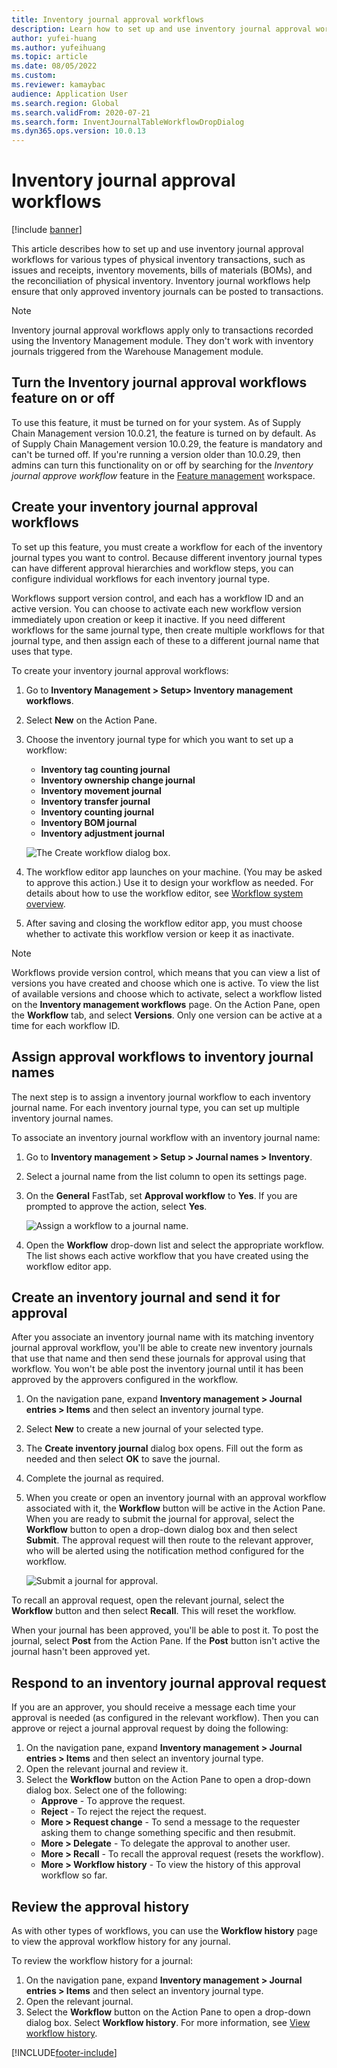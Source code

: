 ```yaml
---
title: Inventory journal approval workflows
description: Learn how to set up and use inventory journal approval workflows for various types of physical inventory transactions, including a step-by-step process.
author: yufei-huang
ms.author: yufeihuang
ms.topic: article
ms.date: 08/05/2022
ms.custom:
ms.reviewer: kamaybac
audience: Application User
ms.search.region: Global
ms.search.validFrom: 2020-07-21
ms.search.form: InventJournalTableWorkflowDropDialog
ms.dyn365.ops.version: 10.0.13
---
```


# Inventory journal approval workflows

[!include [banner](../includes/banner.md)]

This article describes how to set up and use inventory journal approval workflows for various types of physical inventory transactions, such as issues and receipts, inventory movements, bills of materials (BOMs), and the reconciliation of physical inventory. Inventory journal workflows help ensure that only approved inventory journals can be posted to transactions.

> [!NOTE]
> Inventory journal approval workflows apply only to transactions recorded using the Inventory Management module. They don't work with inventory journals triggered from the Warehouse Management module.

## Turn the Inventory journal approval workflows feature on or off

To use this feature, it must be turned on for your system. As of Supply Chain Management version 10.0.21, the feature is turned on by default. As of Supply Chain Management version 10.0.29, the feature is mandatory and can't be turned off. If you're running a version older than 10.0.29, then admins can turn this functionality on or off by searching for the *Inventory journal approve workflow* feature in the [Feature management](../../fin-ops-core/fin-ops/get-started/feature-management/feature-management-overview.md) workspace.

## Create your inventory journal approval workflows

To set up this feature, you must create a workflow for each of the inventory journal types you want to control. Because different inventory journal types can have different approval hierarchies and workflow steps, you can configure individual workflows for each inventory journal type.

Workflows support version control, and each has a workflow ID and an active version. You can choose to activate each new workflow version immediately upon creation or keep it inactive. If you need different workflows for the same journal type, then create multiple workflows for that journal type, and then assign each of these to a different journal name that uses that type.

To create your inventory journal approval workflows:

1. Go to **Inventory Management \> Setup\> Inventory management workflows**.
1. Select **New** on the Action Pane.
1. Choose the inventory journal type for which you want to set up a workflow:
    - **Inventory tag counting journal**
    - **Inventory ownership change journal**
    - **Inventory movement journal**
    - **Inventory transfer journal**
    - **Inventory counting journal**
    - **Inventory BOM journal**
    - **Inventory adjustment journal**

    ![The Create workflow dialog box.](media/journal-workflow-create-workflow.png "The Create workflow dialog box")

1. The workflow editor app launches on your machine. (You may be asked to approve this action.) Use it to design your workflow as needed. For details about how to use the workflow editor, see [Workflow system overview](../../fin-ops-core/fin-ops/organization-administration/overview-workflow-system.md).
1. After saving and closing the workflow editor app, you must choose whether to activate this workflow version or keep it as inactivate.

> [!NOTE]
> Workflows provide version control, which means that you can view a list of versions you have created and choose which one is active. To view the list of available versions and choose which to activate, select a workflow listed on the **Inventory management workflows** page. On the Action Pane, open the **Workflow** tab, and select **Versions**. Only one version can be active at a time for each workflow ID.

## Assign approval workflows to inventory journal names

The next step is to assign a inventory journal workflow to each inventory journal name. For each inventory journal type, you can set up multiple inventory journal names.

To associate an inventory journal workflow with an inventory journal name:

1. Go to **Inventory management \> Setup \> Journal names \> Inventory**.
1. Select a journal name from the list column to open its settings page.
1. On the **General** FastTab, set **Approval workflow** to **Yes**. If you are prompted to approve the action, select **Yes**.

    ![Assign a workflow to a journal name.](media/journal-workflow-journal-name.png "Assign a workflow to a journal name")

1. Open the **Workflow** drop-down list and select the appropriate workflow. The list shows each active workflow that you have created using the workflow editor app.

## Create an inventory journal and send it for approval

After you associate an inventory journal name with its matching inventory journal approval workflow, you'll be able to create new inventory journals that use that name and then send these journals for approval using that workflow. You won't be able post the inventory journal until it has been approved by the approvers configured in the workflow.

1. On the navigation pane, expand **Inventory management \> Journal entries \> Items** and then select an inventory journal type.
1. Select **New** to create a new journal of your selected type.
1. The **Create inventory journal** dialog box opens. Fill out the form as needed and then select **OK** to save the journal.
1. Complete the journal as required.
1. When you create or open an inventory journal with an approval workflow associated with it, the **Workflow** button will be active in the Action Pane. When you are ready to submit the journal for approval, select the **Workflow** button to open a drop-down dialog box and then select **Submit**. The approval request will then route to the relevant approver, who will be alerted using the notification method configured for the workflow.

    ![Submit a journal for approval.](media/journal-workflow-inventory-journal.png "Submit a journal for approval")

To recall an approval request, open the relevant journal, select the **Workflow** button and then select **Recall**. This will reset the workflow.

When your journal has been approved, you'll be able to post it. To post the journal, select **Post** from the Action Pane. If the **Post** button isn't active the journal hasn't been approved yet.

## Respond to an inventory journal approval request

If you are an approver, you should receive a message each time your approval is needed (as configured in the relevant workflow). Then you can approve or reject a journal approval request by doing the following:

1. On the navigation pane, expand **Inventory management \> Journal entries \> Items** and then select an inventory journal type.
1. Open the relevant journal and review it.
1. Select the **Workflow** button on the Action Pane to open a drop-down dialog box. Select one of the following:
    - **Approve** - To approve the request.
    - **Reject** - To reject the reject the request.
    - **More \> Request change** - To send a message to the requester asking them to change something specific and then resubmit.
    - **More \> Delegate** - To delegate the approval to another user.
    - **More \> Recall** - To recall the approval request (resets the workflow).
    - **More \> Workflow history** - To view the history of this approval workflow so far.

## Review the approval history

As with other types of workflows, you can use the **Workflow history** page to view the approval workflow history for any journal.

To review the workflow history for a journal:

1. On the navigation pane, expand **Inventory management \> Journal entries \> Items** and then select an inventory journal type.
1. Open the relevant journal.
1. Select the **Workflow** button on the Action Pane to open a drop-down dialog box. Select **Workflow history**. For more information, see [View workflow history](../../fin-ops-core/fin-ops/organization-administration/tasks/view-workflow-history.md).


[!INCLUDE[footer-include](../../includes/footer-banner.md)]